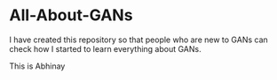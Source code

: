 # All-About-GANs
I have created this repository so that people who are new to GANs can check how I started to learn everything about GANs. 

This is Abhinay
